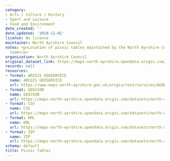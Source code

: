 ```yaml
---
category:
- Arts / Culture / History
- Sport and Leisure
- Food and Environment
date_created: ''
date_updated: '2018-11-01'
license: No licence
maintainer: North Ayrshire Council
notes: <p>Location of picnic tables maintained by the North Ayrshire Council Streetscene
  team</p>
organization: North Ayrshire Council
original_dataset_link: https://maps-north-ayrshire.opendata.arcgis.com/maps/north-ayrshire::picnic-tables
records: null
resources:
- format: ARCGIS GEOSERVICE
  name: ARCGIS GEOSERVICE
  url: https://www.maps.north-ayrshire.gov.uk/arcgis/rest/services/AGOL/Open_Data_Portal2/MapServer/54
- format: GEOJSON
  name: GEOJSON
  url: https://maps-north-ayrshire.opendata.arcgis.com/datasets/north-ayrshire::picnic-tables.geojson?outSR=%7B%22latestWkid%22%3A27700%2C%22wkid%22%3A27700%7D
- format: CSV
  name: CSV
  url: https://maps-north-ayrshire.opendata.arcgis.com/datasets/north-ayrshire::picnic-tables.csv?outSR=%7B%22latestWkid%22%3A27700%2C%22wkid%22%3A27700%7D
- format: KML
  name: KML
  url: https://maps-north-ayrshire.opendata.arcgis.com/datasets/north-ayrshire::picnic-tables.kml?outSR=%7B%22latestWkid%22%3A27700%2C%22wkid%22%3A27700%7D
- format: ZIP
  name: ZIP
  url: https://maps-north-ayrshire.opendata.arcgis.com/datasets/north-ayrshire::picnic-tables.zip?outSR=%7B%22latestWkid%22%3A27700%2C%22wkid%22%3A27700%7D
schema: default
title: Picnic Tables
---
```

